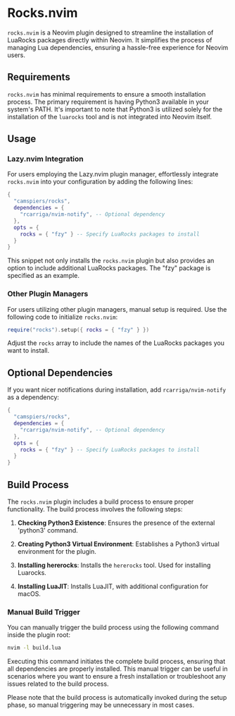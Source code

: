 # Rocks.nvim

`rocks.nvim` is a Neovim plugin designed to streamline the installation of LuaRocks packages directly within Neovim. It simplifies the process of managing Lua dependencies, ensuring a hassle-free experience for Neovim users.

## Requirements

`rocks.nvim` has minimal requirements to ensure a smooth installation process. The primary requirement is having Python3 available in your system's PATH. It's important to note that Python3 is utilized solely for the installation of the `luarocks` tool and is not integrated into Neovim itself.

## Usage

### Lazy.nvim Integration

For users employing the Lazy.nvim plugin manager, effortlessly integrate `rocks.nvim` into your configuration by adding the following lines:

```lua
{
  "camspiers/rocks",
  dependencies = {
    "rcarriga/nvim-notify", -- Optional dependency
  },
  opts = {
    rocks = { "fzy" } -- Specify LuaRocks packages to install
  }
}
```

This snippet not only installs the `rocks.nvim` plugin but also provides an option to include additional LuaRocks packages. The "fzy" package is specified as an example.

### Other Plugin Managers

For users utilizing other plugin managers, manual setup is required. Use the following code to initialize `rocks.nvim`:

```lua
require("rocks").setup({ rocks = { "fzy" } })
```

Adjust the `rocks` array to include the names of the LuaRocks packages you want to install.

## Optional Dependencies

If you want nicer notifications during installation, add `rcarriga/nvim-notify` as a dependency:

```lua
{
  "camspiers/rocks",
  dependencies = {
    "rcarriga/nvim-notify", -- Optional dependency
  },
  opts = {
    rocks = { "fzy" } -- Specify LuaRocks packages to install
  }
}
```

## Build Process

The `rocks.nvim` plugin includes a build process to ensure proper functionality. The build process involves the following steps:

1. **Checking Python3 Existence**: Ensures the presence of the external 'python3' command.

2. **Creating Python3 Virtual Environment**: Establishes a Python3 virtual environment for the plugin.

3. **Installing hererocks**: Installs the `hererocks` tool. Used for installing Luarocks.

4. **Installing LuaJIT**: Installs LuaJIT, with additional configuration for macOS.

### Manual Build Trigger

You can manually trigger the build process using the following command inside the plugin root:

```bash
nvim -l build.lua
```

Executing this command initiates the complete build process, ensuring that all dependencies are properly installed. This manual trigger can be useful in scenarios where you want to ensure a fresh installation or troubleshoot any issues related to the build process.

Please note that the build process is automatically invoked during the setup phase, so manual triggering may be unnecessary in most cases.
